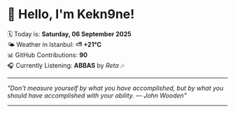 # 👋 Hello, I'm Kekn9ne!

🗓️ Today is: **Saturday, 06 September 2025**  
🌤️ Weather in Istanbul: **⛅️  +21°C**  
📊 GitHub Contributions: **90**  
🎧 Currently Listening: **ABBAS** by *Reta* 🎶

---

_"Don't measure yourself by what you have accomplished, but by what you should have accomplished with your ability. — *John Wooden*"_

---
